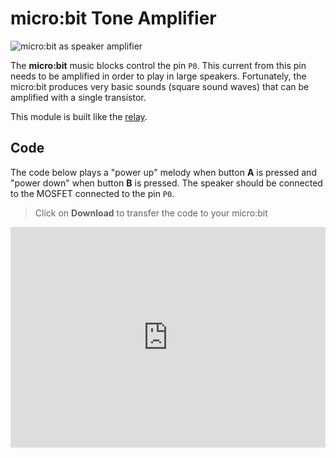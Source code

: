 # micro:bit Tone Amplifier

![micro:bit as speaker amplifier]({{site.baseurl}}/assets/modules/controller/microbit/relay/speakercircuit.jpg)

The **micro:bit** music blocks control the pin ``P0``. This current from this pin needs to be amplified in order to play in large speakers. Fortunately, the micro:bit produces very basic sounds (square sound waves) that can be amplified with a single transistor.

This module is built like the [relay]({{site.baseurl}}/modules/controller/microbit/relay).

## Code

The code below plays a "power up" melody when button **A** is pressed and "power down" when button **B** is pressed. The speaker should be connected
to the MOSFET connected to the pin ``P0``.

> Click on **Download** to transfer the code to your micro:bit

<div style="position:relative;height:0;padding-bottom:70%;overflow:hidden;"><iframe style="position:absolute;top:0;left:0;width:100%;height:100%;" src="https://makecode.microbit.org/#pub:_2MAModLFy0tj" frameborder="0" sandbox="allow-popups allow-forms allow-scripts allow-same-origin"></iframe></div>
